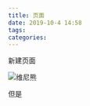 ```yaml
---
title: 页面
date: 2019-10-4 14:58
tags: 
categories: 
---
```


新建页面

<!-- more -->


![维尼熊](/media/15701725188681.jpg "习近平")


但是